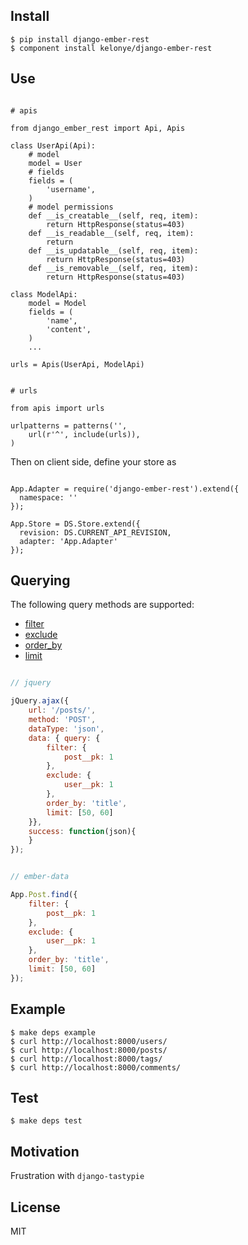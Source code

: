 Install
---

    $ pip install django-ember-rest
    $ component install kelonye/django-ember-rest

Use
---

```

# apis

from django_ember_rest import Api, Apis

class UserApi(Api):
    # model
    model = User
    # fields
    fields = (
        'username',
    )
    # model permissions
    def __is_creatable__(self, req, item):
        return HttpResponse(status=403)
    def __is_readable__(self, req, item):
        return
    def __is_updatable__(self, req, item):
        return HttpResponse(status=403)
    def __is_removable__(self, req, item):
        return HttpResponse(status=403)

class ModelApi:
    model = Model
    fields = (
        'name',
        'content',
    )
    ...

urls = Apis(UserApi, ModelApi)


# urls

from apis import urls

urlpatterns = patterns('',
    url(r'^', include(urls)),
)

```

Then on client side, define your store as

```

App.Adapter = require('django-ember-rest').extend({
  namespace: ''
});

App.Store = DS.Store.extend({
  revision: DS.CURRENT_API_REVISION,
  adapter: 'App.Adapter'
});

```

Querying
---

The following query methods are supported:

- [filter](https://docs.djangoproject.com/en/dev/ref/models/querysets/#filter)
- [exclude](https://docs.djangoproject.com/en/dev/ref/models/querysets/#exclude)
- [order_by](https://docs.djangoproject.com/en/dev/ref/models/querysets/#order-by)
- [limit](https://docs.djangoproject.com/en/dev/topics/db/queries/#limiting-querysets)

```javascript

// jquery

jQuery.ajax({
    url: '/posts/',
    method: 'POST',
    dataType: 'json',
    data: { query: {
        filter: {
            post__pk: 1
        },
        exclude: {
            user__pk: 1
        },
        order_by: 'title',
        limit: [50, 60]
    }},
    success: function(json){
    }
});


// ember-data

App.Post.find({
    filter: {
        post__pk: 1
    },
    exclude: {
        user__pk: 1
    },
    order_by: 'title',
    limit: [50, 60]
});

```

Example
---
  
    $ make deps example
    $ curl http://localhost:8000/users/
    $ curl http://localhost:8000/posts/
    $ curl http://localhost:8000/tags/
    $ curl http://localhost:8000/comments/


Test
---

    $ make deps test


Motivation
---

Frustration with `django-tastypie`

License
---

MIT